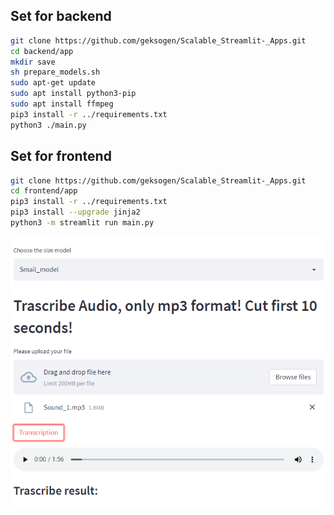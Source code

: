 ## Set for backend

```BASH
git clone https://github.com/geksogen/Scalable_Streamlit-_Apps.git
cd backend/app
mkdir save
sh prepare_models.sh
sudo apt-get update
sudo apt install python3-pip
sudo apt install ffmpeg
pip3 install -r ../requirements.txt
python3 ./main.py
```

## Set for frontend
```BASH
git clone https://github.com/geksogen/Scalable_Streamlit-_Apps.git
cd frontend/app
pip3 install -r ../requirements.txt
pip3 install --upgrade jinja2
python3 -m streamlit run main.py
```

![alt text](https://github.com/geksogen/Scalable_Streamlit-_Apps/raw/master/spech_to_text/index.png?raw=true)

